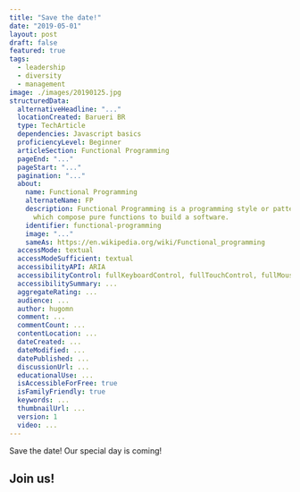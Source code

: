 ```yaml
---
title: "Save the date!"
date: "2019-05-01"
layout: post
draft: false
featured: true
tags:
  - leadership
  - diversity
  - management
image: ./images/20190125.jpg
structuredData:
  alternativeHeadline: "..."
  locationCreated: Barueri BR
  type: TechArticle
  dependencies: Javascript basics
  proficiencyLevel: Beginner
  articleSection: Functional Programming
  pageEnd: "..."
  pageStart: "..."
  pagination: "..."
  about:
    name: Functional Programming
    alternateName: FP
    description: Functional Programming is a programming style or pattern
      which compose pure functions to build a software.
    identifier: functional-programming
    image: "..."
    sameAs: https://en.wikipedia.org/wiki/Functional_programming
  accessMode: textual
  accessModeSufficient: textual
  accessibilityAPI: ARIA
  accessibilityControl: fullKeyboardControl, fullTouchControl, fullMouseControl
  accessibilitySummary: ...
  aggregateRating: ...
  audience: ...
  author: hugomn
  comment: ...
  commentCount: ...
  contentLocation: ...
  dateCreated: ...
  dateModified: ...
  datePublished: ...
  discussionUrl: ...
  educationalUse: ...
  isAccessibleForFree: true
  isFamilyFriendly: true
  keywords: ...
  thumbnailUrl: ...
  version: 1
  video: ...
---
```


Save the date! Our special day is coming!

## Join us!
